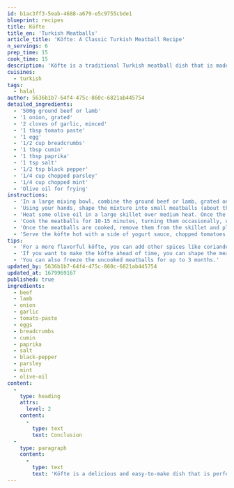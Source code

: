 ```yaml
---
id: b1ac3ff3-5eab-4688-a679-e5c9755cbde1
blueprint: recipes
title: Köfte
title_en: 'Turkish Meatballs'
article_title: 'Köfte: A Classic Turkish Meatball Recipe'
n_servings: 6
prep_time: 15
cook_time: 15
description: 'Köfte is a traditional Turkish meatball dish that is made with ground beef or lamb and a variety of spices and herbs. It is a versatile and flavorful dish that can be served on its own or as a part of a larger meal. In this article, we will explore an easy-to-follow recipe for making köfte at home.'
cuisines:
  - turkish
tags:
  - halal
author: 5636b1b7-64f4-475c-860c-6821ab445754
detailed_ingredients:
  - '500g ground beef or lamb'
  - '1 onion, grated'
  - '2 cloves of garlic, minced'
  - '1 tbsp tomato paste'
  - '1 egg'
  - '1/2 cup breadcrumbs'
  - '1 tbsp cumin'
  - '1 tbsp paprika'
  - '1 tsp salt'
  - '1/2 tsp black pepper'
  - '1/4 cup chopped parsley'
  - '1/4 cup chopped mint'
  - 'Olive oil for frying'
instructions:
  - 'In a large mixing bowl, combine the ground beef or lamb, grated onion, minced garlic, tomato paste, egg, breadcrumbs, cumin, paprika, salt, black pepper, chopped parsley, and chopped mint. Mix well until all the ingredients are evenly distributed.'
  - 'Using your hands, shape the mixture into small meatballs (about the size of a ping pong ball).'
  - 'Heat some olive oil in a large skillet over medium heat. Once the oil is hot, add the meatballs to the skillet. Make sure not to overcrowd the pan.'
  - 'Cook the meatballs for 10-15 minutes, turning them occasionally, until they are browned on all sides and cooked through.'
  - 'Once the meatballs are cooked, remove them from the skillet and place them on a plate lined with paper towels to absorb any excess oil.'
  - 'Serve the köfte hot with a side of yogurt sauce, chopped tomatoes, and lettuce.'
tips:
  - 'For a more flavorful köfte, you can add other spices like coriander, cinnamon, or allspice.'
  - 'If you want to make the köfte ahead of time, you can shape the meatballs and refrigerate them for up to 24 hours before cooking.'
  - 'You can also freeze the uncooked meatballs for up to 3 months.'
updated_by: 5636b1b7-64f4-475c-860c-6821ab445754
updated_at: 1679969167
published: true
ingredients:
  - beef
  - lamb
  - onion
  - garlic
  - tomato-paste
  - eggs
  - breadcrumbs
  - cumin
  - paprika
  - salt
  - black-pepper
  - parsley
  - mint
  - olive-oil
content:
  -
    type: heading
    attrs:
      level: 2
    content:
      -
        type: text
        text: Conclusion
  -
    type: paragraph
    content:
      -
        type: text
        text: 'Köfte is a delicious and easy-to-make dish that is perfect for a family dinner or a special occasion. With a few simple ingredients and some basic cooking skills, you can create a flavorful and satisfying meal that everyone will love. Experiment with the spices and herbs to find your perfect köfte recipe. Enjoy!'
---
```

